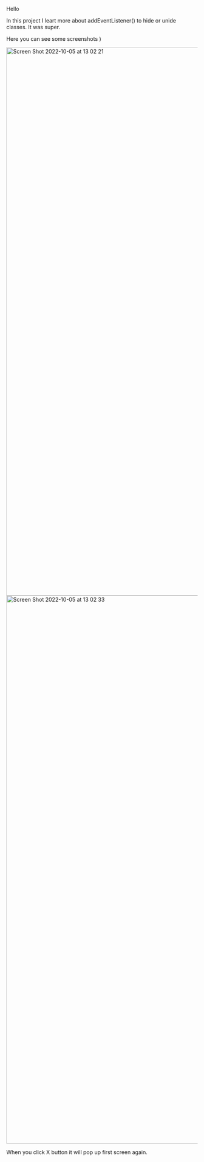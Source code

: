 Hello

In this project I leart more about addEventListener() to hide or unide classes. It was super.

Here you can see some screenshots )

<img width="1440" alt="Screen Shot 2022-10-05 at 13 02 21" src="https://user-images.githubusercontent.com/113488768/194045948-00a9eefc-8c73-4c2d-9249-81b50845169f.png">
<img width="1440" alt="Screen Shot 2022-10-05 at 13 02 33" src="https://user-images.githubusercontent.com/113488768/194045957-b20b7729-a902-4b0e-9285-ae67030847bb.png">

When you click X button it will pop up first screen again.
